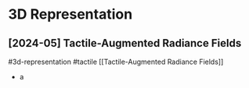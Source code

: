 # 3D Representation

## [2024-05] Tactile-Augmented Radiance Fields

#3d-representation
#tactile
[[Tactile-Augmented Radiance Fields]]
- a
